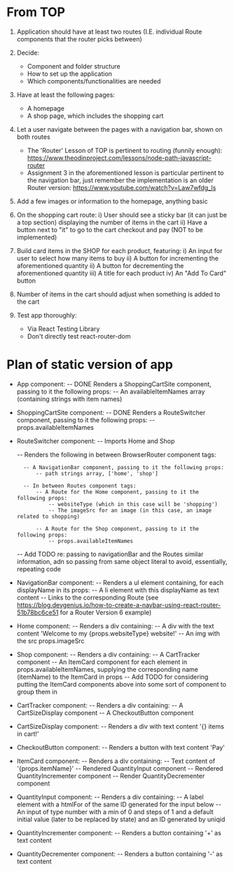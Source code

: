 # From TOP

1. Application should have at least two routes (I.E. individual Route components that the router picks between)

2. Decide:
    - Component and folder structure
    - How to set up the application
    - Which components/functionalities are needed

3. Have at least the following pages:
    - A homepage
    - A shop page, which includes the shopping cart

4. Let a user navigate between the pages with a navigation bar, shown on both routes
    - The 'Router' Lesson of TOP is pertinent to routing (funnily enough): https://www.theodinproject.com/lessons/node-path-javascript-router
    - Assignment 3 in the aforementioned lesson is particular pertinent to the navigation bar, just remember the implementation is an older Router version: https://www.youtube.com/watch?v=Law7wfdg_ls

5. Add a few images or information to the homepage, anything basic

6. On the shopping cart route:
    i) User should see a sticky bar (it can just be a top section) displaying the number of items in the cart
    ii) Have a button next to "it" to go to the cart checkout and pay (NOT to be implemented)

7. Build card items in the SHOP for each product, featuring:
    i) An input for user to select how many items to buy
    ii) A button for incrementing the aforementioned quantity
    ii) A button for decrementing the aforementioned quantity
    iii) A title for each product
    iv) An "Add To Card" button

8. Number of items in the cart should adjust when something is added to the cart

9. Test app thoroughly:
    - Via React Testing Library
    - Don't directly test react-router-dom

# Plan of static version of app

- App component:
    -- DONE Renders a ShoppingCartSite component, passing to it the following props:
        -- An availableItemNames array (containing strings with item names)

- ShoppingCartSite component:
    -- DONE Renders a RouteSwitcher component, passing to it the following props:
        -- props.availableItemNames

- RouteSwitcher component:
    -- Imports Home and Shop

    -- Renders the following in between BrowserRouter component tags:

        -- A NavigationBar component, passing to it the following props:
            -- path strings array, ['home', 'shop']

        -- In between Routes component tags:
            -- A Route for the Home component, passing to it the following props:
                -- websiteType (which in this case will be 'shopping')
                -- The imageSrc for an image (in this case, an image related to shopping)

            -- A Route for the Shop component, passing to it the following props:
                -- props.availableItemNames

    -- Add TODO re: passing to navigationBar and the Routes similar information, adn so passing from same object literal to avoid, essentially, repeating code

- NavigationBar component:
    -- Renders a ul element containing, for each displayName in its props:
        -- A li element with this displayName as text content
        -- Links to the corresponding Route (see https://blog.devgenius.io/how-to-create-a-navbar-using-react-router-51b78bc6ce51 for a Router Version 6 example)

- Home component:
    -- Renders a div containing:
        -- A div with the text content 'Welcome to my {props.websiteType} website!'
        -- An img with the src props.imageSrc

- Shop component:
    -- Renders a div containing:
        -- A CartTracker component
        -- An ItemCard component for each element in props.availableItemNames, supplying the corresponding name (itemName) to the ItemCard in props
        -- Add TODO for considering putting the ItemCard components above into some sort of component to group them in

- CartTracker component:
    -- Renders a div containing:
        -- A CartSizeDisplay component
        -- A CheckoutButton component

- CartSizeDisplay component:
    -- Renders a div with text content '{} items in cart!'

- CheckoutButton component:
    -- Renders a button with text content 'Pay'

- ItemCard component:
    -- Renders a div containing:
        -- Text content of '{props.itemName}'
        -- Rendered QuantityInput component
        -- Rendered QuantityIncrementer component
        -- Render QuantityDecrementer component

- QuantityInput component:
    -- Renders a div containing:
        -- A label element with a htmlFor of the same ID generated for the input below
        -- An input of type number with a min of 0 and steps of 1 and a default initial value (later to be replaced by state) and an ID generated by uniqid

- QuantityIncrementer component:
    -- Renders a button containing '+' as text content

- QuantityDecrementer component:
    -- Renders a button containing '-' as text content